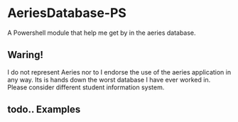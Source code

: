 # AeriesDatabase-PS
A Powershell module that help me get by in the aeries database.

## Waring!
I do not represent Aeries nor to I endorse the use of the aeries application in any way. Its is hands down the worst database I have ever worked in. Please consider different student information system.

## todo.. Examples